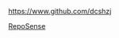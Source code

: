 
<!-- Give link to your github home page -->
<span id="github">https://www.github.com/dcshzj</span>

<!-- Give your internal and external projects related to the module -->
<span id="projects">[RepoSense](https://github.com/reposense/RepoSense)</span>
